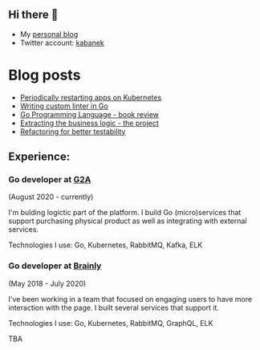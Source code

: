 ## Hi there 👋

- My [personal blog](https://developer20.com/)
- Twitter account: [kabanek](https://twitter.com/kabanek)

# Blog posts
<!-- BLOG-POST-LIST:START -->
- [Periodically restarting apps on Kubernetes](https://developer20.com/periodically-restarting-apps-on-k8s/)
- [Writing custom linter in Go](https://developer20.com/custom-go-linter/)
- [Go Programming Language - book review](https://developer20.com/reviews/go-programming-language/)
- [Extracting the business logic - the project](https://developer20.com/extracting-the-business-logic-project/)
- [Refactoring for better testability](https://developer20.com/refactoring-for-better-testability/)
<!-- BLOG-POST-LIST:END -->

## Experience:
### Go developer at [G2A](https://www.g2a.com/)
(August 2020 - currently)

I'm bulding logictic part of the platform. I build Go (micro)services that support purchasing physical product as well as integrating with external services.

Technologies I use: Go, Kubernetes, RabbitMQ, Kafka, ELK

### Go developer at [Brainly](https://brainly.com/)
(May 2018 - July 2020)

I've been working in a team that focused on engaging users to have more interaction with the page. I built several services that support it.

Technologies I use: Go, Kubernetes, RabbitMQ, GraphQL, ELK

TBA
